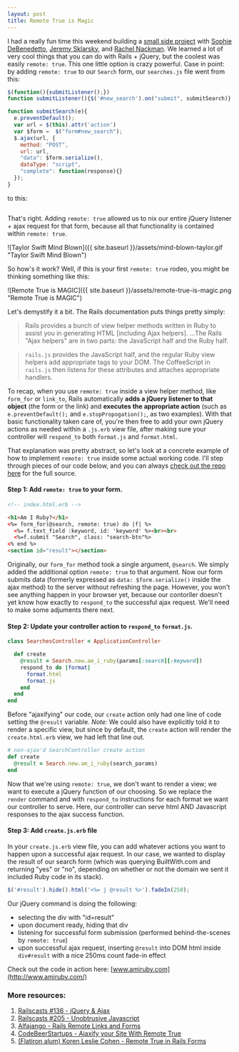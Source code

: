 ```yaml
---
layout: post
title: Remote True is Magic
---
```


I had a really fun time this weekend building a [small side project](http://www.amiruby.com/) with [Sophie DeBenedetto](https://github.com/SophieDeBenedetto), [Jeremy Sklarsky](https://github.com/jeremysklarsky), and [Rachel Nackman](https://github.com/rnackman). We learned a lot of very cool things that you can do with Rails + jQuery, but the coolest was easily `remote: true`. This one little option is crazy powerful. Case in point: by adding `remote: true` to our `Search` form, our `searches.js` file went from this:

```javascript
$(function(){submitListener();})
function submitListener(){$('#new_search').on("submit", submitSearch)}

function submitSearch(e){
  e.preventDefault();
  var url = $(this).attr('action')
  var $form =  $("form#new_search");
  $.ajax(url, {
    method: "POST",
    url: url,
    "data": $form.serialize(),
    dataType: "script",
    "complete": function(response){}
  });
}
```

to this:

```

```

That's right. Adding `remote: true` allowed us to nix our entire jQuery listener + ajax request for that form, because all that functionality is contained within `remote: true`. 

![Taylor Swift Mind Blown]({{ site.baseurl }}/assets/mind-blown-taylor.gif "Taylor Swift Mind Blown")

So how's it work? Well, if this is your first `remote: true` rodeo, you might be thinking something like this:

![Remote True is MAGIC]({{ site.baseurl }}/assets/remote-true-is-magic.png "Remote True is MAGIC")


Let's demystify it a bit. The Rails documentation puts things pretty simply:

> Rails provides a bunch of view helper methods written in Ruby to assist you in generating HTML [including Ajax helpers]. ...The Rails "Ajax helpers" are in two parts: the JavaScript half and the Ruby half.

> `rails.js` provides the JavaScript half, and the regular Ruby view helpers add appropriate tags to your DOM. The CoffeeScript in `rails.js` then listens for these attributes and attaches appropriate handlers.

To recap, when you use `remote: true` inside a view helper method, like `form_for` or `link_to`, Rails automatically **adds a jQuery listener to that object** (the form or the link) and **executes the appropriate action** (such as `e.preventDefault();` and `e.stopPropogation();`, as two examples). With that basic functionality taken care of, you're then free to add your own jQuery actions as needed within a `.js.erb` view file, after making sure your controller will `respond_to` both `format.js` and `format.html`. 

That explanation was pretty abstract, so let's look at a concrete example of how to implement `remote: true` inside some actual working code. I'll step through pieces of our code below, and you can always [check out the repo here](https://github.com/jeremysklarsky/AmIRuby) for the full source.

#### Step 1: Add `remote: true` to your form. 

```html
<!-- index.html.erb -->

<h1>Am I Ruby?</h1>
<%= form_for(@search, remote: true) do |f| %>
  <%= f.text_field :keyword, id: 'keyword' %><br><br>
  <%=f.submit "Search", class: "search-btn"%>
<% end %>
<section id="result"></section>
```

Originally, our `form_for` method took a single argument, `@search`. We simply added the additional option `remote: true` to that argument. Now our form submits data (formerly expressed as `data: $form.serialize()` inside the ajax method) to the server without refreshing the page. However, you won't see anything happen in your browser yet, because our contorller doesn't yet know how exactly to `respond_to` the successful ajax request. We'll need to make some adjuments there next.

#### Step 2: Update your controller action to `respond_to` `format.js`.

```ruby
class SearchesController < ApplicationController

  def create
    @result = Search.new.am_i_ruby(params[:search][:keyword])    
    respond_to do |format|
      format.html
      format.js 
    end
  end
end
```

Before "ajaxifying" our code, our `create` action only had one line of code setting the `@result` variable. _Note:_ We could also have explicitly told it to render a specific view, but since by default, the `create` action will render the `create.html.erb` view, we had left that line out.

```ruby
# non-ajax'd SearchController create action
def create
  @result = Search.new.am_i_ruby(search_params)
end
```

Now that we're using `remote: true`, we don't want to render a view; we want to execute a jQuery function of our choosing. So we replace the `render` command and with `respond_to` instructions for each format we want our controller to serve. Here, our controller can serve html AND Javascript responses to the ajax success function. 

#### Step 3: Add `create.js.erb` file

In your `create.js.erb` view file, you can add whatever actions you want to happen upon a successful ajax request. In our case, we wanted to display the result of our search form (which was querying BuiltWith.com and returning "yes" or "no", depending on whether or not the domain we sent it included Ruby code in its stack).

```javascript
$('#result').hide().html('<%= j @result %>').fadeIn(250);
```

Our jQuery command is doing the following:
- selecting the div with "id=result"  
- upon document ready, hiding that div  
- listening for successful form submission (performed behind-the-scenes by `remote: true`)  
- upon successful ajax request, inserting `@result` into DOM html inside `div#result` with a nice 250ms count fade-in effect  

Check out the code in action here: [www.amiruby.com](http://www.amiruby.com/)

### More resources:
1. [Railscasts #136 - jQuery & Ajax](http://railscasts.com/episodes/136-jquery-ajax-revised)  
2. [Railscasts #205 - Unobtrusive Javascript](http://railscasts.com/episodes/205-unobtrusive-javascript)  
3. [Alfajango - Rails Remote Links and Forms](http://www.alfajango.com/blog/rails-3-remote-links-and-forms/)  
4. [CodeBeerStartups - Ajaxify your Site With Remote True](http://www.codebeerstartups.com/2012/12/ajaxify-your-site-with-remote-true)  
5. [(Flatiron alum) Koren Leslie Cohen - Remote True in Rails Forms](http://www.korenlc.com/remote-true-in-rails-forms/)
